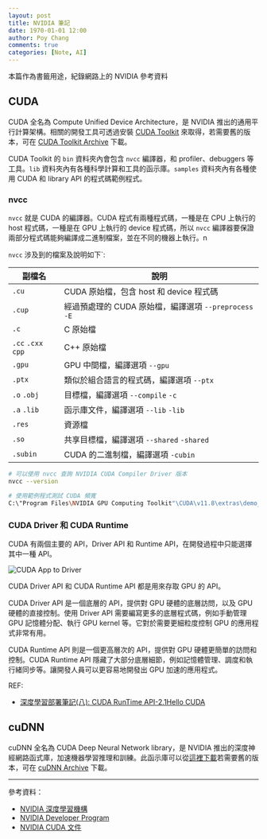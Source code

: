 ```yaml
---
layout: post
title: NVIDIA 筆記
date: 1970-01-01 12:00
author: Poy Chang
comments: true
categories: [Note, AI]
---
```


本篇作為書籤用途，紀錄網路上的 NVIDIA 參考資料

## CUDA

CUDA 全名為 Compute Unified Device Architecture，是 NVIDIA 推出的通用平行計算架構。相關的開發工具可透過安裝 [CUDA Toolkit](https://developer.nvidia.com/cuda-toolkit) 來取得，若需要舊的版本，可在 [CUDA Toolkit Archive](https://developer.nvidia.com/cuda-toolkit-archive) 下載。

CUDA Toolkit 的 `bin` 資料夾內會包含 `nvcc` 編譯器，和 profiler、debuggers 等工具。`lib` 資料夾內有各種科學計算和工具的函示庫。`samples` 資料夾內有各種使用 CUDA 和 library API 的程式碼範例程式。

### nvcc

`nvcc` 就是 CUDA 的編譯器。CUDA 程式有兩種程式碼，一種是在 CPU 上執行的 host 程式碼，一種是在 GPU 上執行的 device 程式碼，所以 `nvcc` 編譯器要保證兩部分程式碼能夠編譯成二進制檔案，並在不同的機器上執行。n

`nvcc` 涉及到的檔案及說明如下`:


| 副檔名             | 說明                                                   |
| ------------------ | ------------------------------------------------------ |
| `.cu`              | CUDA 原始檔，包含 host 和 device 程式碼                |
| `.cup`             | 經過預處理的 CUDA 原始檔，編譯選項 `--preprocess` `-E` |
| `.c`               | C 原始檔                                               |
| `.cc` `.cxx` `cpp` | C++ 原始檔                                             |
| `.gpu`             | GPU 中間檔，編譯選項 `--gpu`                           |
| `.ptx`             | 類似於組合語言的程式碼，編譯選項 `--ptx`               |
| `.o` `.obj`        | 目標檔，編譯選項 `--compile` `-c`                      |
| `.a` `.lib`        | 函示庫文件，編譯選項 `--lib` `-lib`                    |
| `.res`             | 資源檔                                                 |
| `.so`              | 共享目標檔，編譯選項 `--shared` `-shared`              |
| `.subin`           | CUDA 的二進制檔，編譯選項 `-cubin`                     |

```bash
# 可以使用 nvcc 查詢 NVIDIA CUDA Compiler Driver 版本
nvcc --version

# 使用範例程式測試 CUDA 頻寬
C:\"Program Files\NVIDIA GPU Computing Toolkit"\CUDA\v11.8\extras\demo_suite\bandwidthTest.exe
```

### CUDA Driver 和 CUDA Runtime

CUDA 有兩個主要的 API，Driver API 和 Runtime API，在開發過程中只能選擇其中一種 API。

![CUDA App to Driver](https://i.imgur.com/ieJeMTH.png)

CUDA Driver API 和 CUDA Runtime API 都是用來存取 GPU 的 API。

CUDA Driver API 是一個底層的 API，提供對 GPU 硬體的底層訪問，以及 GPU 硬體的直接控制。使用 Driver API 需要編寫更多的底層程式碼，例如手動管理 GPU 記憶體分配、執行 GPU kernel 等。它對於需要更細粒度控制 GPU 的應用程式非常有用。

CUDA Runtime API 則是一個更高層次的 API，提供對 GPU 硬體更簡單的訪問和控制。CUDA Runtime API 隱藏了大部分底層細節，例如記憶體管理、調度和執行緒同步等。讓開發人員可以更容易地開發出 GPU 加速的應用程式。

REF:
- [深度學習部署筆記(八): CUDA RunTime API-2.1Hello CUDA](https://blog.csdn.net/bobchen1017/article/details/129418236)

## cuDNN

cuDNN 全名為 CUDA Deep Neural Network library，是 NVIDIA 推出的深度神經網路函式庫，加速機器學習推理和訓練。此函示庫可以從[這裡下載](https://developer.nvidia.com/cudnn)若需要舊的版本，可在 [cuDNN Archive](https://developer.nvidia.com/cudnn-archive) 下載。


---

參考資料：

- [NVIDIA 深度學習機構](https://www.nvidia.com/zh-tw/training/)
- [NVIDIA Developer Program](https://developer.nvidia.com/nvidia-developer-program)
- [NVIDIA CUDA 文件](https://docs.nvidia.com/cuda/cuda-installation-guide-microsoft-windows/contents.html)
